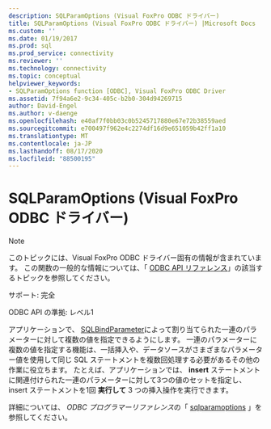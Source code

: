 ```yaml
---
description: SQLParamOptions (Visual FoxPro ODBC ドライバー)
title: SQLParamOptions (Visual FoxPro ODBC ドライバー) |Microsoft Docs
ms.custom: ''
ms.date: 01/19/2017
ms.prod: sql
ms.prod_service: connectivity
ms.reviewer: ''
ms.technology: connectivity
ms.topic: conceptual
helpviewer_keywords:
- SQLParamOptions function [ODBC], Visual FoxPro ODBC Driver
ms.assetid: 7f94a6e2-9c34-405c-b2b0-304d94269715
author: David-Engel
ms.author: v-daenge
ms.openlocfilehash: e40af7f0bb03c0b5245717880e67e72b38559aed
ms.sourcegitcommit: e700497f962e4c2274df16d9e651059b42ff1a10
ms.translationtype: MT
ms.contentlocale: ja-JP
ms.lasthandoff: 08/17/2020
ms.locfileid: "88500195"
---
```

# <a name="sqlparamoptions-visual-foxpro-odbc-driver"></a>SQLParamOptions (Visual FoxPro ODBC ドライバー)
> [!NOTE]  
>  このトピックには、Visual FoxPro ODBC ドライバー固有の情報が含まれています。 この関数の一般的な情報については、「 [ODBC API リファレンス](../../odbc/reference/syntax/odbc-api-reference.md)」の該当するトピックを参照してください。  
  
 サポート: 完全  
  
 ODBC API の準拠: レベル1  
  
 アプリケーションで、 [SQLBindParameter](../../odbc/microsoft/sqlbindparameter-visual-foxpro-odbc-driver.md)によって割り当てられた一連のパラメーターに対して複数の値を指定できるようにします。 一連のパラメーターに複数の値を指定する機能は、一括挿入や、データソースがさまざまなパラメーター値を使用して同じ SQL ステートメントを複数回処理する必要があるその他の作業に役立ちます。 たとえば、アプリケーションでは、 **insert** ステートメントに関連付けられた一連のパラメーターに対して3つの値のセットを指定し、insert ステートメントを1回 **実行して** 3 つの挿入操作を実行できます。  
  
 詳細については、 *ODBC プログラマーリファレンス*の「 [sqlparamoptions](../../odbc/reference/syntax/sqlparamoptions-function.md) 」を参照してください。
